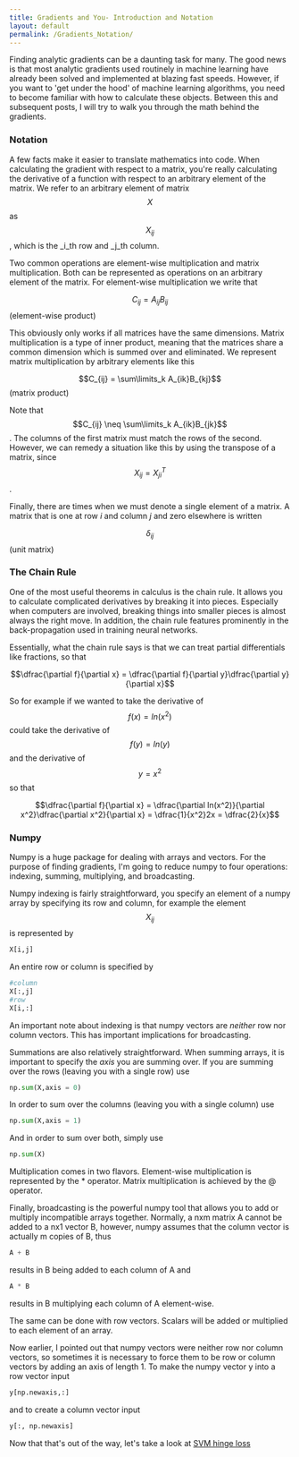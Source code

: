 ```yaml
---
title: Gradients and You- Introduction and Notation
layout: default
permalink: /Gradients_Notation/
---
```


Finding analytic gradients can be a daunting task for many. The good news is that most analytic gradients used routinely in machine learning have already been solved and implemented at blazing fast speeds. However, if you want to 'get under the hood' of machine learning algorithms, you need to become familiar with how to calculate these objects. Between this and subsequent posts, I will try to walk you through the math behind the gradients.

### Notation

A few facts make it easier to translate mathematics into code. When calculating the gradient with respect to a matrix, you're really calculating the derivative of a function with respect to an arbitrary element of the matrix.  We refer to an arbitrary element of matrix $$X$$ as $$X_{ij}$$, which is the _i_th row and _j_th column.

Two common operations are element-wise multiplication and matrix multiplication. Both can be represented as operations on an arbitrary element of the matrix. For element-wise multiplication we write that

$$C_{ij} = A_{ij}B_{ij}$$  (element-wise product)

This obviously only works if all matrices have the same dimensions. Matrix multiplication is a type of inner product, meaning that the matrices share a common dimension which is summed over and eliminated.  We represent matrix multiplication by arbitrary elements like this

$$C_{ij} = \sum\limits_k A_{ik}B_{kj}$$ (matrix product)

Note that $$C_{ij} \neq \sum\limits_k A_{ik}B_{jk}$$. The columns of the first matrix must match the rows of the second. However, we can remedy a situation like this by using the transpose of a matrix, since $$X_{ij} = X^T_{ji}$$.

Finally, there are times when we must denote a single element of a matrix. A matrix that is one at row _i_ and column _j_ and zero elsewhere is written 

$$\delta_{ij}$$ (unit matrix)

### The Chain Rule

One of the most useful theorems in calculus is the chain rule. It allows you to calculate complicated derivatives by breaking it into pieces. Especially when computers are involved, breaking things into smaller pieces is almost always the right move. In addition, the chain rule features prominently in the back-propagation used in training neural networks.

Essentially, what the chain rule says is that we can treat partial differentials like fractions, so that

$$\dfrac{\partial f}{\partial x} = \dfrac{\partial f}{\partial y}\dfrac{\partial y}{\partial x}$$

So for example if we wanted to take the derivative of $$f(x) = ln(x^2)$$ could take the derivative of $$f(y) = ln(y)$$ and the derivative of $$y = x^2$$ so that

$$\dfrac{\partial f}{\partial x} = \dfrac{\partial ln(x^2)}{\partial x^2}\dfrac{\partial x^2}{\partial x} = \dfrac{1}{x^2}2x = \dfrac{2}{x}$$

### Numpy

Numpy is a huge package for dealing with arrays and vectors. For the purpose of finding gradients, I'm going to reduce numpy to four operations: indexing, summing, multiplying, and broadcasting.

Numpy indexing is fairly straightforward, you specify an element of a numpy array by specifying its row and column, for example the element $$X_{ij}$$ is represented by

```python
X[i,j]
```

An entire row or column is specified by

```python
#column
X[:,j]
#row
X[i,:]
```

An important note about indexing is that numpy vectors are _neither_ row nor column vectors. This has important implications for broadcasting.

Summations are also relatively straightforward. When summing arrays, it is important to specify the _axis_ you are summing over. If you are summing over the rows (leaving you with a single row) use

```python
np.sum(X,axis = 0)
```

In order to sum over the columns (leaving you with a single column) use
```python
np.sum(X,axis = 1)
```

And in order to sum over both, simply use

```python
np.sum(X)
```

Multiplication comes in two flavors. Element-wise multiplication is represented by the * operator. Matrix multiplication is achieved by the @ operator.

Finally, broadcasting is the powerful numpy tool that allows you to add or multiply incompatible arrays together. Normally, a nxm matrix A cannot be added to a nx1 vector B, however, numpy assumes that the column vector is actually m copies of B, thus 

```python
A + B
```
results in B being added to each column of A and

```python
A * B
```

results in B multiplying each column of A element-wise.

The same can be done with row vectors. Scalars will be added or multiplied to each element of an array.

Now earlier, I pointed out that numpy vectors were neither row nor column vectors, so sometimes it is necessary to force them to be row or column vectors by adding an axis of length 1.  To make the numpy vector y into a row vector input

```python
y[np.newaxis,:]
```

and to create a column vector input

```python
y[:, np.newaxis]
```

Now that that's out of the way, let's take a look at [SVM hinge loss](https://cemalec.github.io/Gradients_Hingeloss)
